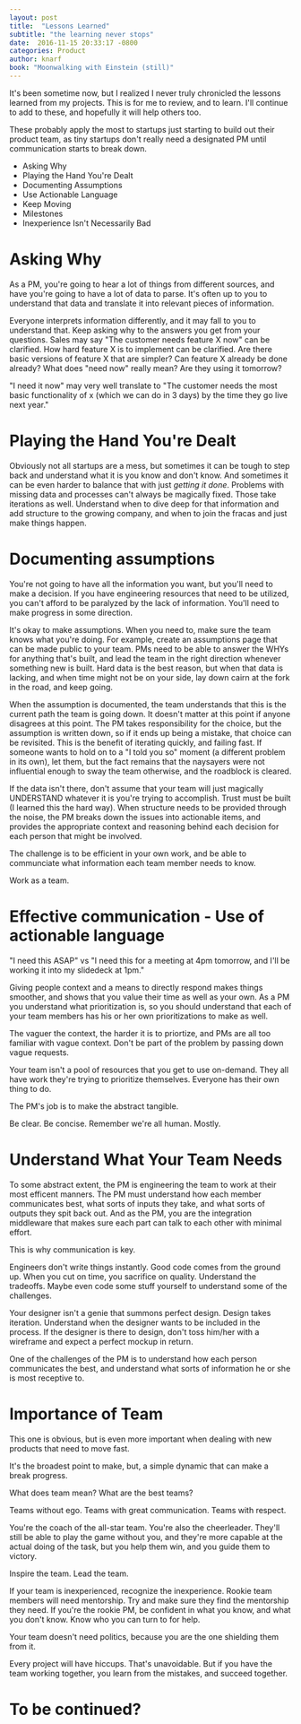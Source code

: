 ```yaml
---
layout: post
title:  "Lessons Learned"
subtitle: "the learning never stops"
date:  2016-11-15 20:33:17 -0800
categories: Product
author: knarf
book: "Moonwalking with Einstein (still)"
---
```


It's been sometime now, but I realized I never truly chronicled the lessons learned from my projects. This is for me to review, and to learn. I'll continue to add to these, and hopefully it will help others too. 

These probably apply the most to startups just starting to build out their product team, as tiny startups don't really need a designated PM until communication starts to break down. 

- Asking Why
- Playing the Hand You're Dealt
- Documenting Assumptions
- Use Actionable Language
- Keep Moving
- Milestones
- Inexperience Isn't Necessarily Bad

Asking Why
====

As a PM, you're going to hear a lot of things from different sources, and have you're going to have a lot of data to parse. It's often up to you to understand that data and translate it into relevant pieces of information. 

Everyone interprets information differently, and it may fall to you to understand that. Keep asking why to the answers you get from your questions.  Sales may say "The customer needs feature X now" can be clarified. How hard feature X is to implement can be clarified. Are there basic versions of feature X that are simpler? Can feature X already be done already? What does "need now" really mean?  Are they using it tomorrow?  

"I need it now" may very well translate to "The customer needs the most basic functionality of x (which we can do in 3 days) by the time they go live next year."  


Playing the Hand You're Dealt
====

Obviously not all startups are a mess, but sometimes it can be tough to step back and understand what it is you know and don't know. And sometimes it can be even harder to balance that with just *getting it done*.  Problems with missing data and processes can't always be magically fixed.  Those take iterations as well. Understand when to dive deep for that information and add structure to the growing company, and when to join the fracas and just make things happen.


Documenting assumptions
=====

You're not going to have all the information you want, but you'll need to make a decision. If you have engineering resources that need to be utilized, you can't afford to be paralyzed by the lack of information. You'll need to make progress in some direction.  

It's okay to make assumptions.  When you need to, make sure the team knows what you're doing.  For example, create an assumptions page that can be made public to your team. PMs need to be able to answer the WHYs for anything that's built, and lead the team in the right direction whenever something new is built. Hard data is the best reason, but when that data is lacking, and when time might not be on your side, lay down cairn at the fork in the road, and keep going. 

When the assumption is documented, the team understands that this is the current path the team is going down. It doesn't matter at this point if anyone disagrees at this point. The PM takes responsibility for the choice, but the assumption is written down, so if it ends up being a mistake, that choice can be revisited.  This is the benefit of iterating quickly, and failing fast.  If someone wants to hold on to a "I told you so" moment (a different problem in its own), let them, but the fact remains that the naysayers were not influential enough to sway the team otherwise, and the roadblock is cleared. 

If the data isn't there, don't assume that your team will just magically UNDERSTAND whatever it is you're trying to accomplish. Trust must be built (I learned this the hard way). When structure needs to be provided through the noise, the PM breaks down the issues into actionable items, and provides the appropriate context and reasoning behind each decision for each person that might be involved. 

The challenge is to be efficient in your own work, and be able to communciate what information each team member needs to know. 

Work as a team. 

Effective communication - Use of actionable language
======

"I need this ASAP" vs "I need this for a meeting at 4pm tomorrow, and I'll be working it into my slidedeck at 1pm."

Giving people context and a means to directly respond makes things smoother, and shows that you value their time as well as your own. As a PM you understand what prioritization is, so you should understand that each of your team members has his or her own prioritizations to make as well. 

The vaguer the context, the harder it is to priortize, and PMs are all too familiar with vague context. Don't be part of the problem by passing down vague requests. 

Your team isn't a pool of resources that you get to use on-demand. They all have work they're trying to prioritize themselves. Everyone has their own thing to do.

The PM's job is to make the abstract tangible. 

Be clear. Be concise.  Remember we're all human. Mostly.

Understand What Your Team Needs
======

To some abstract extent, the PM is engineering the team to work at their most efficent manners. The PM must understand how each member communicates best, what sorts of inputs they take, and what sorts of outputs they spit back out. And as the PM, you are the integration middleware that makes sure each part can talk to each other with minimal effort. 

This is why communication is key. 

Engineers don't write things instantly. Good code comes from the ground up. When you cut on time, you sacrifice on quality. Understand the tradeoffs. Maybe even code some stuff yourself to understand some of the challenges.  

Your designer isn't a genie that summons perfect design. Design takes iteration. Understand when the designer wants to be included in the process. If the designer is there to design, don't toss him/her with a wireframe and expect a perfect mockup in return.  

One of the challenges of the PM is to understand how each person communicates the best, and understand what sorts of information he or she is most receptive to. 


Importance of Team
===

This one is obvious, but is even more important when dealing with new products that need to move fast. 

It's the broadest point to make, but, a simple dynamic that can make a break progress. 

What does team mean?  What are the best teams? 

Teams without ego. Teams with great communication. Teams with respect.

You're the coach of the all-star <insert sports reference> team. You're also the cheerleader.  They'll still be able to play the game without you, and they're more capable at the actual doing of the task, but you help them win, and you guide them to victory. 

Inspire the team. Lead the team. 

If your team is inexperienced, recognize the inexperience.  Rookie team members will need mentorship. Try and make sure they find the mentorship they need.  If you're the rookie PM, be confident in what you know, and what you don't know. Know who you can turn to for help.

Your team doesn't need politics, because you are the one shielding them from it. 

Every project will have hiccups. That's unavoidable. But if you have the team working together, you learn from the mistakes, and succeed together.

To be continued?
====
